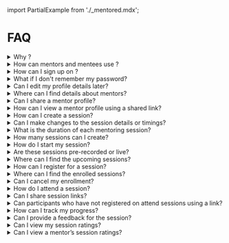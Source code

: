 import PartialExample from './_mentored.mdx';

# FAQ

<details>
  <summary>Why <PartialExample mentored />?</summary> 
  <PartialExample mentored /> is an open source mentoring application that facilitates peer learning and professional development. 
  To learn more, see <a href="intro">Welcome to <PartialExample mentored /></a>.
 
</details>

<details>
<summary>How can mentors and mentees use <PartialExample mentored />?</summary>

* Mentors can create mentoring sessions and join other sessions. 
* Mentees can join mentoring sessions. 

To learn more, see [About the <PartialExample mentored /> Mobile Application](using-the-mentored-mobile-application.md).
</details>

<details>
<summary>How can I sign up on <PartialExample mentored />?</summary>

To sign up, you can open the <PartialExample mentored /> application and tap **Sign up**.

To learn more, see the following topics:
*  [Signing up as a Mentor](signing-up-as-a-mentor.md).
*  [Signing up as a Mentee](signing-up-as-a-mentee.md).

</details>

<details>
<summary>What if I don't remember my password?</summary>

On the Login page, you can tap **Forgot Password** to change your password.

To learn more, see [Logging in](logging-in.md).
</details>

<details>
<summary>Can I edit my profile details later?</summary>

After signing up, you can update your profile details any time.

To learn more, see the following topics: 
* [Creating a Mentor Profile](creating-and-managing-mentor-profile.md)
* [Creating a Mentee Profile](creating-and-managing-mentee-profile.md)

</details>

<details>
<summary>Where can I find details about mentors?</summary>

You can use the [Mentor Directory](mentor-directory.md) to look up details on individual mentors.
</details>

<details>
<summary>Can I share a mentor profile?</summary>

To share a mentor profile link, tap the **Share profile** button on the Mentor Profile page.

To learn more, see [Using the Mentor Directory](mentor-directory.md).
</details>

<details>
<summary>How can I view a mentor profile using a shared link?</summary>

To view the Mentor Profile page, you can tap the shared link and the view it through the <PartialExample mentored /> application.

To learn more, see [Using a Shared Link to View a Mentor Profile](viewing-a-mentorprofile-using-a-sharedlink.md)
</details>

<details>
<summary>How can I create a session?</summary>

To create a new session, go to the **Created sessions** tab on the Home page and tap the **Create session** button. 

To learn more, see [Setting up a Session](setting-up-a-mentored-session.md). 
</details>

<details>
<summary>Can I make changes to the session details or timings?</summary>

You can edit a session to change the timings or the details associated with it. In case you want to cancel the session, you can delete the session.

To learn more, see [Setting up a Session](setting-up-a-mentored-session.md). 
</details>

<details>
<summary>What is the duration of each mentoring session?</summary>

The minimum duration of a session should be 30 minutes. 

To learn more, see [Setting up a Session](setting-up-a-mentored-session.md).
</details>

<details>
<summary>How many sessions can I create?</summary>

<PartialExample mentored /> does not apply any limits on the number of sessions that a mentor can host. 

To learn more, see [Setting up a Session](setting-up-a-mentored-session.md).
</details>

<details>
<summary>How do I start my session?</summary>

On the **Created sessions** tab on the Home page, you can find your session and tap **Start**.

To learn more, see [Starting a Session](starting-a-session.md).
</details>

<details>
<summary>Are these sessions pre-recorded or live?</summary>

Mentoring sessions are live sessions hosted by mentors. You cannot upload or host a recorded session.  

To learn more, see the following sections: 
* [Joining a Session](joining-a-session.md)   
* [Starting a Session](starting-a-session.md)

</details>

<details>
<summary>Where can I find the upcoming sessions?</summary>

You can find the upcoming sessions on the **All sessions** tab of the Home page.

To learn more, see [Enrolling for a Session](enrolling-for-a-session.md).
</details>

<details>
<summary>How can I register for a session?</summary>

 In the **All sessions** tab of the Home page, you can find a session of interest and tap **Enroll**. 

To learn more, see [Enrolling for a Session](enrolling-for-a-session.md).
</details>

<details>
<summary>Where can I find the enrolled sessions?</summary>

You can find the enrolled sessions on the **Enrolled sessions** tab of the Home page.

To learn more, see [Joining a Session](joining-a-session.md).
</details>

<details>
<summary>Can I cancel my enrollment?</summary>

You can cancel your enrollment if the mentor has not started the session.

To learn more, see [Enrolling for a Session](enrolling-for-a-session.md).
</details>

<details>
<summary>How do I attend a session?</summary>

On the **Enrolled sessions** tab of the Home page, you can find an enrolled session and tap **Join**.

To learn more, see [Joining a Session](joining-a-session.md).
</details>

<details>
<summary>Can I share session links?</summary>

The host and participants can share session links with their phone or email contacts, and over social media.

To learn more, see the following topics:

* [How can a session host share the session invite?](inviting-mentorsandmentees-host.md) 
* [How can a participant share the session invite?](inviting-mentorsandmentees-participants.md)

</details>

<details>
<summary>Can participants who have not registered on <PartialExample mentored /> attend sessions using a link?</summary>

To join sessions using a link, participants must sign up on <PartialExample mentored />.

To learn more, see [Joining Sessions through a Shared Link](joining-sessions-using-a-shared-link.md)
</details>

<details>
<summary>How can I track my progress?</summary>

You can track your activity and track your progress on the **Dashboard** tab.

To learn more, see the following topics: 

* [Dashboard for Mentors](dashboard-for-mentors.md) 
* [Dashboard for Mentees](dashboard-for-mentees.md)

</details>

<details>
<summary>Can I provide a feedback for the session?</summary>

At the end of each session, <PartialExample mentored /> enables the host and participants to rate the session. 

To learn more, see the following topics: 

* [How Mentors can record their feedback?](feedbackformentors.md) 
* [How Mentees can record their feedback?](feedbackformentees.md)

</details>

<details>
<summary>Can I view my session ratings?</summary>

To view your session ratings, you can go to the **Profile** tab. 

To learn more, see [Creating and Managing a Mentor Profile](creating-and-managing-mentor-profile.md).
</details>

<details>
<summary>Can I view a mentor’s session ratings?</summary>

You can view a mentor’s session ratings using the [Mentor Directory](mentor-directory.md).
</details>
